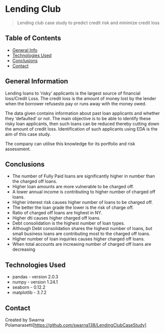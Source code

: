 # Lending Club
> Lending club case study to predict credit risk and minimize credit loss


## Table of Contents
* [General Info](#general-information)
* [Technologies Used](#technologies-used)
* [Conclusions](#conclusions)
* [Contact](#contact)

<!-- You can include any other section that is pertinent to your problem -->

## General Information

Lending loans to ‘risky’ applicants is the largest source of financial loss/Credit Loss.
The credit loss is the amount of money lost by the lender 
when the borrower refusesto pay or runs away with the money owed.  

The data given contains information about past loan applicants and whether they ‘defaulted’ or not.
The main objective is to be able to identify these risky loan applicants, 
then such loans can be reduced thereby cutting down the amount of credit loss. 
Identification of such applicants using EDA is the aim of this case study.   

The company can utilise this knowledge for its portfolio and risk assessment. 
 

<!-- You don't have to answer all the questions - just the ones relevant to your project. -->

## Conclusions
- The number of Fully Paid loans are significantly higher in number than the charged off loans.
- Higher loan amounts are more vulnerable to be charged off.
- A lower annual income is contributing to higher number of charged off loans.
- Higher interest risk causes higher number of loans to be charged off.
- The better the loan grade the lower is the risk of charge off.
- Ratio of charged off loans are highest in NY.
- Higher dti causes higher charged off loans.
- Debt consolidation is the highest number of loan types.
- Although Debt consolidation shares the highest number of loans, but small business loans are contributing most to the charged off loans.
- Higher number of loan inquiries causes higher charged off loans.
- When total accounts are increasing number of charged off loans are decreasing

<!-- You don't have to answer all the questions - just the ones relevant to your project. -->


## Technologies Used
- pandas - version 2.0.3
- numpy - version 1.24.1
- seaborn - 0.12.2
- matplotlib - 3.7.2

<!-- As the libraries versions keep on changing, it is recommended to mention the version of library used in this project -->



## Contact
Created by 
Swarna Polamarasetti[https://github.com/swarna138/LendingClubCaseStudy]



<!-- Optional -->
<!-- ## License -->
<!-- This project is open source and available under the [... License](). -->

<!-- You don't have to include all sections - just the one's relevant to your project -->
